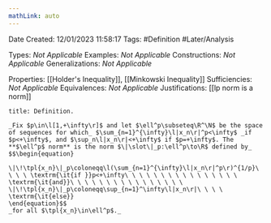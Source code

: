```yaml
---
mathLink: auto
---
```


<div class="topSpace"></div>

Date Created: 12/01/2023 11:58:17
Tags: #Definition #Later/Analysis

Types: _Not Applicable_
Examples: _Not Applicable_
Constructions: _Not Applicable_
Generalizations: _Not Applicable_

Properties: [[Holder's Inequality]], [[Minkowski Inequality]]
Sufficiencies: _Not Applicable_
Equivalences: _Not Applicable_
Justifications: [[lp norm is a norm]]

``` ad-Definition
title: Definition.

_Fix $p\in\l[1,+\infty\r]$ and let $\ell^p\subseteq\R^\N$ be the space of sequences for which_ $\sum_{n=1}^{\infty}\l|x_n\r|^p<\infty$ _if $p<+\infty$, and $\sup_n\l|x_n\r|<+\infty$ if $p=+\infty$. The **$\ell^p$ norm** is the norm $\|\slot\|_p:\ell^p\to\R$ defined by_
$$\begin{equation}
    \|\!\tpl{x_n}\|_p\coloneqq\l(\sum_{n=1}^{\infty}\l|x_n\r|^p\r)^{1/p}\ \ \ \ \textrm{\it{if }}p<+\infty\ \ \ \ \ \ \ \ \ \ \ \ \ \ \ \ \textrm{\it{and}}\ \ \ \ \ \ \ \ \ \ \ \ \ \ \ \ \|\!\tpl{x_n}\|_p\coloneqq\sup_{n=1}^\infty\l|x_n\r|\ \ \ \ \textrm{\it{else}}
\end{equation}$$
_for all $\tpl{x_n}\in\ell^p$._

```
